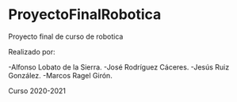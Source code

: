 # ProyectoFinalRobotica
Proyecto final de curso de robotica

Realizado por:

-Alfonso Lobato de la Sierra.
-José Rodríguez Cáceres.
-Jesús Ruiz González.
-Marcos Ragel Girón.

Curso 2020-2021
